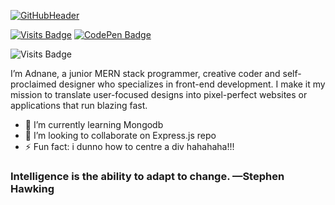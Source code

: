 [![GitHubHeader](https://user-images.githubusercontent.com/80434746/142708394-f5a2dacf-345b-4bb2-b3e2-2cb5307d9a11.png)](https://adnane-louardi.vercel.app)

[![Visits Badge](https://badges.pufler.dev/visits/braydoncoyer/braydoncoyer)](https://adnane-louardi.vercel.app)
[![CodePen Badge](https://img.shields.io/badge/CodePen-Profile-informational?style=flat&logo=codepen&logoColor=white&color=black)](https://codepen.io/adnane-louardi-dev)

![Visits Badge](https://img.shields.io/github/followers/adnane-louardi-dev?logoColor=blue&style=social)
<!--
**Adnane-Louardi-dev/Adnane-Louardi-dev** is a ✨ _special_ ✨ repository because its `README.md` (this file) appears on your GitHub profile.
-->

I’m Adnane, a junior MERN stack programmer, creative coder and self-proclaimed designer who specializes in front-end development. I make it my mission to translate user-focused designs into pixel-perfect websites or applications that run blazing fast.

- 🌱 I’m currently learning Mongodb
- 👯 I’m looking to collaborate on Express.js repo
- ⚡ Fun fact: i dunno how to centre a div hahahaha!!!

<h3>Intelligence is the ability to adapt to change. —Stephen Hawking</h3>



